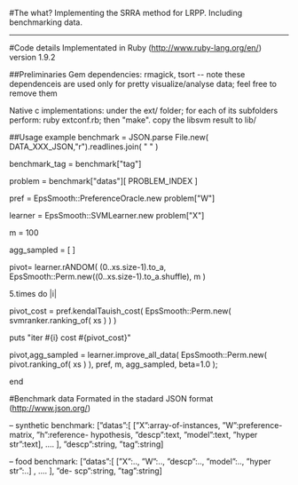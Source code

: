 #The what?
Implementing the SRRA method for LRPP.
Including benchmarking data.

- - -
#Code details
Implementated in Ruby (http://www.ruby-lang.org/en/) version 1.9.2

##Preliminaries
 Gem dependencies: rmagick, tsort  -- note these dependenceis are used only for pretty visualize/analyse data; feel free to remove them

 Native c implementations: under the ext/ folder; for each of its subfolders perform: ruby extconf.rb; then "make". copy the libsvm result to lib/  

##Usage example
 benchmark = JSON.parse File.new( DATA_XXX_JSON,"r").readlines.join( " " )
 
 benchmark_tag = benchmark["tag"]
 
 problem = benchmark["datas"][ PROBLEM_INDEX ]
 
 pref = EpsSmooth::PreferenceOracle.new problem["W"]
 
 learner = EpsSmooth::SVMLearner.new problem["X"]
 
 m = 100 

 agg_sampled = [ ]

 pivot= learner.rANDOM( (0..xs.size-1).to_a, EpsSmooth::Perm.new((0..xs.size-1).to_a.shuffle), m )

 5.times do |i|
   
   pivot_cost = pref.kendalTauish_cost( EpsSmooth::Perm.new( svmranker.ranking_of( xs ) ) )
   
   puts "iter #{i} cost #{pivot_cost}"

   pivot,agg_sampled = learner.improve_all_data( EpsSmooth::Perm.new( pivot.ranking_of( xs ) ), pref, m, agg_sampled, beta=1.0 ); 

 end

#Benchmark data
Formated in the stadard JSON format (http://www.json.org/)

– synthetic benchmark: [”datas”:[ [”X”:array-of-instances, ”W”:preference-matrix, ”h”:reference- hypothesis, ”descp”:text, ”model”:text, ”hyper str”:text], .... ], ”descp”:string, ”tag”:string]

– food benchmark: [”datas”:[ [”X”:.., ”W”:.., ”descp”:.., ”model”:.., ”hyper str”:..] , .... ], ”de- scp”:string, ”tag”:string]

